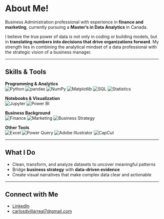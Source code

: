 # About Me!

Business Administration professional with experience in **finance and marketing**, currently pursuing a **Master’s in Data Analytics** in Canada.  

I believe the true power of data is not only in coding or building models, but in **translating numbers into decisions that drive organizations forward**. My strength lies in combining the analytical mindset of a data professional with the strategic vision of a business manager.  

---

##  Skills & Tools  

**Programming & Analytics**  
![Python](https://img.shields.io/badge/Python-3776AB?style=for-the-badge&logo=python&logoColor=white) 
![pandas](https://img.shields.io/badge/pandas-150458?style=for-the-badge&logo=pandas&logoColor=white) 
![NumPy](https://img.shields.io/badge/NumPy-013243?style=for-the-badge&logo=numpy&logoColor=white) 
![Matplotlib](https://img.shields.io/badge/Matplotlib-005C5C?style=for-the-badge&logo=plotly&logoColor=white) 
![SQL](https://img.shields.io/badge/SQL-336791?style=for-the-badge&logo=postgresql&logoColor=white) 
![Statistics](https://img.shields.io/badge/Statistics-FF6F00?style=for-the-badge&logo=databricks&logoColor=white)  

**Notebooks & Visualization**  
![Jupyter](https://img.shields.io/badge/Jupyter-F37626?style=for-the-badge&logo=jupyter&logoColor=white) 
![Power BI](https://img.shields.io/badge/Power_BI-F2C811?style=for-the-badge&logo=power-bi&logoColor=black)  

**Business Background**  
![Finance](https://img.shields.io/badge/Finance-003366?style=for-the-badge&logo=wise&logoColor=white) 
![Marketing](https://img.shields.io/badge/Marketing-FF0000?style=for-the-badge&logo=adobe&logoColor=white) 
![Business Strategy](https://img.shields.io/badge/Strategy-008080?style=for-the-badge&logo=target&logoColor=white)  

**Other Tools**  
![Excel](https://img.shields.io/badge/Excel-217346?style=for-the-badge&logo=microsoft-excel&logoColor=white) 
![Power Query](https://img.shields.io/badge/Power_Query-217346?style=for-the-badge&logo=microsoft&logoColor=white) 
![Adobe Illustrator](https://img.shields.io/badge/Illustrator-FF9A00?style=for-the-badge&logo=adobe-illustrator&logoColor=white) 
![CapCut](https://img.shields.io/badge/CapCut-000000?style=for-the-badge&logo=capcut&logoColor=white)  

---

## What I Do  
- Clean, transform, and analyze datasets to uncover meaningful patterns  
- Bridge **business strategy** with **data-driven evidence**  
- Create visual narratives that make complex data clear and actionable  

---

## Connect with Me  
- [LinkedIn](https://www.linkedin.com/in/carlos-villarrealc)  
- carlosdvillarreal7@gmail.com  
